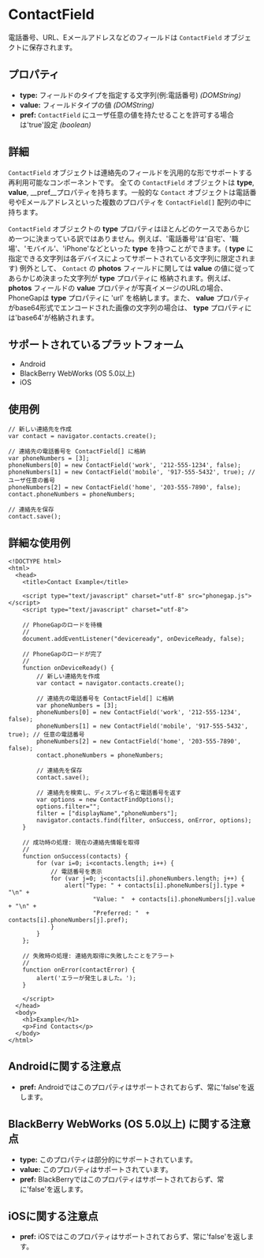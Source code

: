 ContactField
============

電話番号、URL、Eメールアドレスなどのフィールドは `ContactField` オブジェクトに保存されます。

プロパティ
----------

- __type:__ フィールドのタイプを指定する文字列(例:電話番号) _(DOMString)_
- __value:__ フィールドタイプの値 _(DOMString)_
- __pref:__ `ContactField` にユーザ任意の値を持たせることを許可する場合は'true'設定 _(boolean)_

詳細
-------

 `ContactField` オブジェクトは連絡先のフィールドを汎用的な形でサポートする再利用可能なコンポーネントです。
全ての `ContactField` オブジェクトは __type__, __value__, __pref__プロパティを持ちます。一般的な `Contact` オブジェクトは電話番号やEメールアドレスといった複数のプロパティを `ContactField[]` 配列の中に持ちます。

 `ContactField` オブジェクトの __type__ プロパティはほとんどのケースであらかじめ一つに決まっている訳ではありません。例えば、'電話番号'は'自宅'、'職場'、'モバイル'、'iPhone'などといった __type__ を持つことができます。( __type__ に指定できる文字列は各デバイスによってサポートされている文字列に限定されます)
例外として、 `Contact` の __photos__ フィールドに関しては __value__ の値に従ってあらかじめ決まった文字列が __type__ プロパティに 格納されます。例えば、 __photos__ フィールドの __value__ プロパティが写真イメージのURLの場合、PhoneGapは __type__ プロパティに 'url' を格納します。また、 __value__ プロパティがbase64形式でエンコードされた画像の文字列の場合は、 __type__ プロパティには'base64'が格納されます。


サポートされているプラットフォーム
--------------------------------------

- Android
- BlackBerry WebWorks (OS 5.0以上)
- iOS

使用例
-------------

	// 新しい連絡先を作成
	var contact = navigator.contacts.create();
	
	// 連絡先の電話番号を ContactField[] に格納
	var phoneNumbers = [3];
	phoneNumbers[0] = new ContactField('work', '212-555-1234', false);
	phoneNumbers[1] = new ContactField('mobile', '917-555-5432', true); // ユーザ任意の番号
	phoneNumbers[2] = new ContactField('home', '203-555-7890', false);
	contact.phoneNumbers = phoneNumbers;
	
	// 連絡先を保存
	contact.save();

詳細な使用例
------------

    <!DOCTYPE html>
    <html>
      <head>
        <title>Contact Example</title>

        <script type="text/javascript" charset="utf-8" src="phonegap.js"></script>
        <script type="text/javascript" charset="utf-8">

        // PhoneGapのロードを待機
        //
        document.addEventListener("deviceready", onDeviceReady, false);

        // PhoneGapのロードが完了
        //
        function onDeviceReady() {
			// 新しい連絡先を作成
			var contact = navigator.contacts.create();

			// 連絡先の電話番号を ContactField[] に格納
			var phoneNumbers = [3];
			phoneNumbers[0] = new ContactField('work', '212-555-1234', false);
			phoneNumbers[1] = new ContactField('mobile', '917-555-5432', true); // 任意の電話番号
			phoneNumbers[2] = new ContactField('home', '203-555-7890', false);
			contact.phoneNumbers = phoneNumbers;

			// 連絡先を保存
			contact.save();

			// 連絡先を検索し、ディスプレイ名と電話番号を返す
			var options = new ContactFindOptions();
			options.filter="";
			filter = ["displayName","phoneNumbers"];
			navigator.contacts.find(filter, onSuccess, onError, options);
        }
    
        // 成功時の処理: 現在の連絡先情報を取得
        //
		function onSuccess(contacts) {
			for (var i=0; i<contacts.length; i++) {
				// 電話番号を表示
				for (var j=0; j<contacts[i].phoneNumbers.length; j++) {
					alert("Type: " + contacts[i].phoneNumbers[j].type + "\n" + 
							"Value: "  + contacts[i].phoneNumbers[j].value + "\n" + 
							"Preferred: "  + contacts[i].phoneNumbers[j].pref);
				}
			}
		};
    
        // 失敗時の処理: 連絡先取得に失敗したことをアラート
        //
        function onError(contactError) {
            alert('エラーが発生しました。');
        }

        </script>
      </head>
      <body>
        <h1>Example</h1>
        <p>Find Contacts</p>
      </body>
    </html>

Androidに関する注意点
--------------

- __pref:__ Androidではこのプロパティはサポートされておらず、常に'false'を返します。

BlackBerry WebWorks (OS 5.0以上) に関する注意点
--------------------------------------------

- __type:__ このプロパティは部分的にサポートされています。
- __value:__ このプロパティはサポートされています。
- __pref:__ BlackBerryではこのプロパティはサポートされておらず、常に'false'を返します。

iOSに関する注意点
-----------
- __pref:__ iOSではこのプロパティはサポートされておらず、常に'false'を返します。
